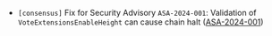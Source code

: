 - `[consensus]` Fix for Security Advisory `ASA-2024-001`: Validation of `VoteExtensionsEnableHeight` can cause chain halt
  ([ASA-2024-001](https://github.com/depinnetwork/por-consensus/security/advisories/GHSA-qr8r-m495-7hc4))
